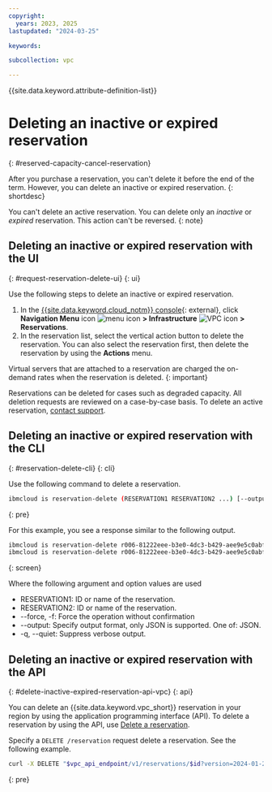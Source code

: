 ```yaml
---
copyright:
  years: 2023, 2025
lastupdated: "2024-03-25"

keywords: 

subcollection: vpc

---
```


{{site.data.keyword.attribute-definition-list}}

# Deleting an inactive or expired reservation
{: #reserved-capacity-cancel-reservation}

After you purchase a reservation, you can't delete it before the end of the term. However, you can delete an inactive or expired reservation.
{: shortdesc}

You can't delete an active reservation. You can delete only an _inactive_ or _expired_ reservation. This action can't be reversed.
{: note}

## Deleting an inactive or expired reservation with the UI
{: #request-reservation-delete-ui}
{: ui}

Use the following steps to delete an inactive or expired reservation.

1. In the [{{site.data.keyword.cloud_notm}} console](/login){: external}, click **Navigation Menu** icon ![menu icon](../icons/icon_hamburger.svg) **> Infrastructure** ![VPC icon](../../icons/vpc.svg) **> Reservations**.
2. In the reservation list, select the vertical action button to delete the reservation. You can also select the reservation first, then delete the reservation by using the **Actions** menu.

Virtual servers that are attached to a reservation are charged the on-demand rates when the reservation is deleted.
{: important}

Reservations can be deleted for cases such as degraded capacity. All deletion requests are reviewed on a case-by-case basis. To delete an active reservation, [contact support](/docs/account?topic=account-using-avatar).

## Deleting an inactive or expired reservation with the CLI
{: #reservation-delete-cli}
{: cli}



Use the following command to delete a reservation.

```sh
ibmcloud is reservation-delete (RESERVATION1 RESERVATION2 ...) [--output JSON] [-f, --force] [-q, --quiet]
```
{: pre}

For this example, you see a response similar to the following output.

```sh
ibmcloud is reservation-delete r006-81222eee-b3e0-4dc3-b429-aee9e5c0abf2
ibmcloud is reservation-delete r006-81222eee-b3e0-4dc3-b429-aee9e5c0abf2 r106-81222eee-b3e0-4dc3-b429-aee9e5c0abf3
```
{: screen}

Where the following argument and option values are used

* RESERVATION1: ID or name of the reservation.
* RESERVATION2: ID or name of the reservation.
* --force, -f: Force the operation without confirmation
* --output: Specify output format, only JSON is supported. One of: JSON.
* -q, --quiet: Suppress verbose output.

## Deleting an inactive or expired reservation with the API
{: #delete-inactive-expired-reservation-api-vpc}
{: api}

You can delete an {{site.data.keyword.vpc_short}} reservation in your region by using the application programming interface (API). To delete a reservation by using the API, use [Delete a reservation](/apidocs/vpc/latest#delete-reservation).

Specify a `DELETE /reservation` request delete a reservation. See the following example.

```sh
curl -X DELETE "$vpc_api_endpoint/v1/reservations/$id?version=2024-01-27&generation=2" - H "Authorization: Bearer $iam_token"
```
{: pre}
